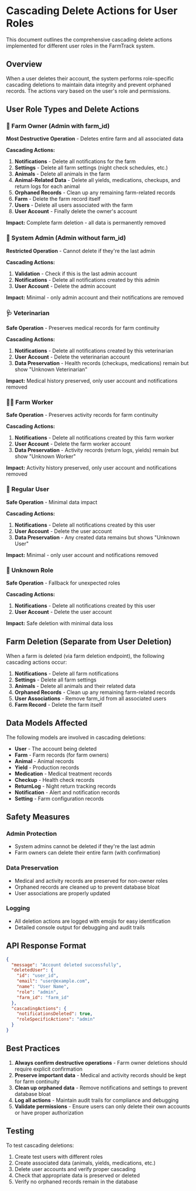 # Cascading Delete Actions for User Roles

This document outlines the comprehensive cascading delete actions implemented for different user roles in the FarmTrack system.

## Overview

When a user deletes their account, the system performs role-specific cascading deletions to maintain data integrity and prevent orphaned records. The actions vary based on the user's role and permissions.

## User Role Types and Delete Actions

### 🚨 Farm Owner (Admin with farm_id)

**Most Destructive Operation** - Deletes entire farm and all associated data

**Cascading Actions:**
1. **Notifications** - Delete all notifications for the farm
2. **Settings** - Delete all farm settings (night check schedules, etc.)
3. **Animals** - Delete all animals in the farm
4. **Animal-Related Data** - Delete all yields, medications, checkups, and return logs for each animal
5. **Orphaned Records** - Clean up any remaining farm-related records
6. **Farm** - Delete the farm record itself
7. **Users** - Delete all users associated with the farm
8. **User Account** - Finally delete the owner's account

**Impact:** Complete farm deletion - all data is permanently removed

### 🔧 System Admin (Admin without farm_id)

**Restricted Operation** - Cannot delete if they're the last admin

**Cascading Actions:**
1. **Validation** - Check if this is the last admin account
2. **Notifications** - Delete all notifications created by this admin
3. **User Account** - Delete the admin account

**Impact:** Minimal - only admin account and their notifications are removed

### 🩺 Veterinarian

**Safe Operation** - Preserves medical records for farm continuity

**Cascading Actions:**
1. **Notifications** - Delete all notifications created by this veterinarian
2. **User Account** - Delete the veterinarian account
3. **Data Preservation** - Health records (checkups, medications) remain but show "Unknown Veterinarian"

**Impact:** Medical history preserved, only user account and notifications removed

### 👨‍🌾 Farm Worker

**Safe Operation** - Preserves activity records for farm continuity

**Cascading Actions:**
1. **Notifications** - Delete all notifications created by this farm worker
2. **User Account** - Delete the farm worker account
3. **Data Preservation** - Activity records (return logs, yields) remain but show "Unknown Worker"

**Impact:** Activity history preserved, only user account and notifications removed

### 👤 Regular User

**Safe Operation** - Minimal data impact

**Cascading Actions:**
1. **Notifications** - Delete all notifications created by this user
2. **User Account** - Delete the user account
3. **Data Preservation** - Any created data remains but shows "Unknown User"

**Impact:** Minimal - only user account and notifications removed

### 🚨 Unknown Role

**Safe Operation** - Fallback for unexpected roles

**Cascading Actions:**
1. **Notifications** - Delete all notifications created by this user
2. **User Account** - Delete the user account

**Impact:** Safe deletion with minimal data loss

## Farm Deletion (Separate from User Deletion)

When a farm is deleted (via farm deletion endpoint), the following cascading actions occur:

1. **Notifications** - Delete all farm notifications
2. **Settings** - Delete all farm settings
3. **Animals** - Delete all animals and their related data
4. **Orphaned Records** - Clean up any remaining farm-related records
5. **User Associations** - Remove farm_id from all associated users
6. **Farm Record** - Delete the farm itself

## Data Models Affected

The following models are involved in cascading deletions:

- **User** - The account being deleted
- **Farm** - Farm records (for farm owners)
- **Animal** - Animal records
- **Yield** - Production records
- **Medication** - Medical treatment records
- **Checkup** - Health check records
- **ReturnLog** - Night return tracking records
- **Notification** - Alert and notification records
- **Setting** - Farm configuration records

## Safety Measures

### Admin Protection
- System admins cannot be deleted if they're the last admin
- Farm owners can delete their entire farm (with confirmation)

### Data Preservation
- Medical and activity records are preserved for non-owner roles
- Orphaned records are cleaned up to prevent database bloat
- User associations are properly updated

### Logging
- All deletion actions are logged with emojis for easy identification
- Detailed console output for debugging and audit trails

## API Response Format

```json
{
  "message": "Account deleted successfully",
  "deletedUser": {
    "id": "user_id",
    "email": "user@example.com",
    "name": "User Name",
    "role": "admin",
    "farm_id": "farm_id"
  },
  "cascadingActions": {
    "notificationsDeleted": true,
    "roleSpecificActions": "admin"
  }
}
```

## Best Practices

1. **Always confirm destructive operations** - Farm owner deletions should require explicit confirmation
2. **Preserve important data** - Medical and activity records should be kept for farm continuity
3. **Clean up orphaned data** - Remove notifications and settings to prevent database bloat
4. **Log all actions** - Maintain audit trails for compliance and debugging
5. **Validate permissions** - Ensure users can only delete their own accounts or have proper authorization

## Testing

To test cascading deletions:

1. Create test users with different roles
2. Create associated data (animals, yields, medications, etc.)
3. Delete user accounts and verify proper cascading
4. Check that appropriate data is preserved or deleted
5. Verify no orphaned records remain in the database 